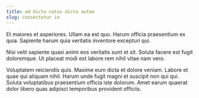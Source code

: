 ```yaml
---
title: ad dicta natus dicta autem
slug: consectetur in
---
```


Et maiores et asperiores. Ullam ea est quo. Harum officia praesentium ex quia. Sapiente harum quia veritatis inventore excepturi qui.

Nisi velit sapiente quasi animi eos veritatis sunt et sit. Soluta facere est fugit doloremque. Ut placeat modi est labore rem nihil vitae nam vero.

Voluptatem reiciendis quis. Maxime eum dicta et dolore veniam. Labore et quae qui aliquam nihil. Harum unde fugit magni et suscipit non qui qui. Soluta voluptatibus praesentium officia iste dolorum. Amet earum quaerat dolor libero quas adipisci temporibus provident officiis.
